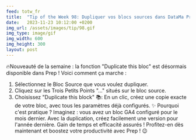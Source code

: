 ```yaml
---
feed: totw_fr
title:  "Tip of the Week 98: Dupliquer vos blocs sources dans DataMa Prep"
date:   2023-11-23 10:12:00 +0200
img_url: /assets/images/tip/98.gif
img_type: image/gif
img_width: 600
img_height: 300
layout: post
---
```



🔥Nouveauté de la semaine : la fonction "Duplicate this bloc" est désormais disponible dans Prep ! Voici comment ça marche :
1. Sélectionnez le Bloc Source que vous voulez dupliquer.
2. Cliquez sur les Trois Petits Points "..." situés sur le bloc source.
3. Choisissez "Duplicate this block" 📚: En un clic, créez une copie exacte de votre bloc, avec tous les paramètres déjà configurés.
✨ Pourquoi c'est pratique ? Imaginez : vous avez un bloc GA4 configuré pour le mois dernier. Avec la duplication, créez facilement une version pour l'année dernière. Gain de temps et efficacité assurés !
Profitez-en dès maintenant et boostez votre productivité avec Prep ! 😉
